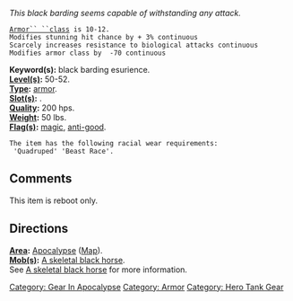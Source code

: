 *This black barding seems capable of withstanding any attack.*

[`Armor`` ``class`](Armor_Values "wikilink")` is 10-12.`  
`Modifies stunning hit chance by + 3% continuous`  
`Scarcely increases resistance to biological attacks continuous`  
`Modifies armor class by  -70 continuous`

**Keyword(s):** black barding esurience.  
**[Level(s)](Object_Level "wikilink"):** 50-52.  
**[Type](:Category:_Object_Types "wikilink"):**
[armor](:Category:_Armor "wikilink").  
**[Slot(s)](Object_Slots "wikilink"):** <worn on body>.  
**[Quality](Object_Quality "wikilink"):** 200 hps.  
**[Weight](Object_Weight "wikilink"):** 50 lbs.  
**[Flag(s)](:Category:_Object_Flags "wikilink"):**
[magic](Magic_Flag "wikilink"),
[anti-good](Anti-Good_Flag "wikilink").  

`The item has the following racial wear requirements:`  
` 'Quadruped' 'Beast Race'.`

## Comments

This item is reboot only.

## Directions

**[Area](:Category:_Areas "wikilink"):**
[Apocalypse](:Category:_Apocalypse "wikilink")
([Map](Apocalypse_Map "wikilink")).  
**[Mob(s)](:Category:_Mobs "wikilink"):** [A skeletal black
horse](A_skeletal_black_horse "wikilink").  
See [A skeletal black horse](A_skeletal_black_horse "wikilink") for more
information.  

[Category: Gear In Apocalypse](Category:_Gear_In_Apocalypse "wikilink")
[Category: Armor](Category:_Armor "wikilink") [Category: Hero Tank
Gear](Category:_Hero_Tank_Gear "wikilink")
